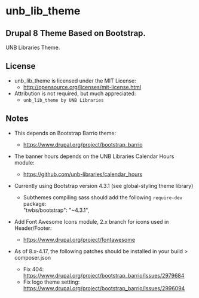 # unb_lib_theme
## Drupal 8 Theme Based on Bootstrap.

UNB Libraries Theme.

## License
- unb_lib_theme is licensed under the MIT License:
  - http://opensource.org/licenses/mit-license.html
- Attribution is not required, but much appreciated:
  - `unb_lib_theme by UNB Libraries`


## Notes
- This depends on Bootstrap Barrio theme:
  - https://www.drupal.org/project/bootstrap_barrio

- The banner hours depends on the UNB Libraries Calendar Hours module:
  - https://github.com/unb-libraries/calendar_hours

- Currently using Bootstrap version 4.3.1 (see global-styling theme library)
  - Subthemes compiling sass should add the following `require-dev` package:  
    "twbs/bootstrap": "~4.3.1",

- Add Font Awesome Icons module, 2.x branch for icons used in Header/Footer:
  - https://www.drupal.org/project/fontawesome

- As of 8.x-4.17, the following patches should be installed in your build > composer.json
  - Fix 404: https://www.drupal.org/project/bootstrap_barrio/issues/2979684
  - Fix logo theme setting: https://www.drupal.org/project/bootstrap_barrio/issues/2996094